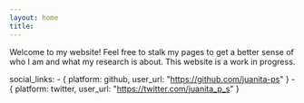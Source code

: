 ```yaml
---
layout: home
title: 
---
```


Welcome to my website! Feel free to stalk my pages to get a better sense of who I am and what my research is about. This website is a work in progress. 

social_links:
    - { platform: github,  user_url: "https://github.com/juanita-ps" }
    - { platform: twitter, user_url: "https://twitter.com/juanita_p_s" }
